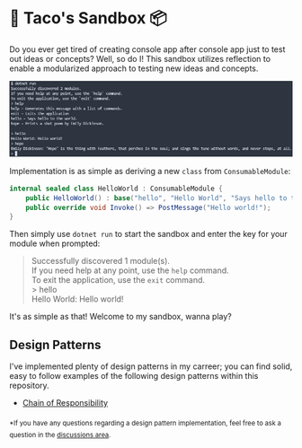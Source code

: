# 🌮 Taco's Sandbox 📦
Do you ever get tired of creating console app after console app just to test out ideas or concepts? Well, so do I! This sandbox utilizes reflection to enable a modularized approach to testing new ideas and concepts.

[![Example of runtime execution.](images/screenshot.jpg)](images/screenshot.jpg)

Implementation is as simple as deriving a new `class` from `ConsumableModule`:

```cs
internal sealed class HelloWorld : ConsumableModule {
    public HelloWorld() : base("hello", "Hello World", "Says hello to the world.") { }
    public override void Invoke() => PostMessage("Hello world!");
}
```

Then simply use `dotnet run` to start the sandbox and enter the key for your module when prompted:

> Successfully discovered 1 module(s).<br/>
> If you need help at any point, use the `help` command.<br/>
> To exit the application, use the `exit` command.<br/>
> \> hello<br/>
> Hello World: Hello world!

It's as simple as that! Welcome to my sandbox, wanna play?

## Design Patterns
I've implemented plenty of design patterns in my carreer; you can find solid, easy to follow examples of the following design patterns within this repository.

- [Chain of Responsibility](modules/personal/chain-of-responsibility)

<sub>*If you have any questions regarding a design pattern implementation, feel free to ask a question in the [discussions area](https://github.com/tacosontitan/sandbox/discussions/categories/q-a).